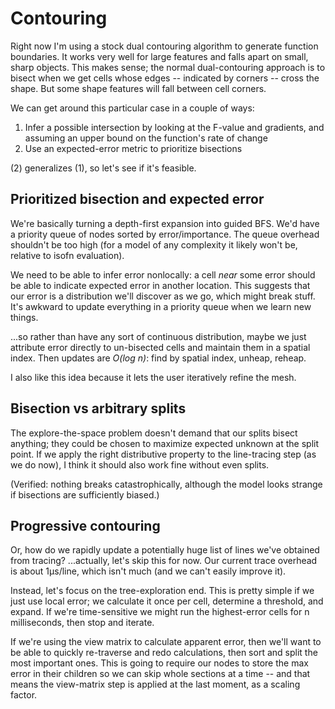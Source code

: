 # Contouring
Right now I'm using a stock dual contouring algorithm to generate function
boundaries. It works very well for large features and falls apart on small,
sharp objects. This makes sense; the normal dual-contouring approach is to
bisect when we get cells whose edges -- indicated by corners -- cross the shape.
But some shape features will fall between cell corners.

We can get around this particular case in a couple of ways:

1. Infer a possible intersection by looking at the F-value and gradients, and
   assuming an upper bound on the function's rate of change
2. Use an expected-error metric to prioritize bisections

(2) generalizes (1), so let's see if it's feasible.


## Prioritized bisection and expected error
We're basically turning a depth-first expansion into guided BFS. We'd have a
priority queue of nodes sorted by error/importance. The queue overhead shouldn't
be too high (for a model of any complexity it likely won't be, relative to
isofn evaluation).

We need to be able to infer error nonlocally: a cell _near_ some error should be
able to indicate expected error in another location. This suggests that our
error is a distribution we'll discover as we go, which might break stuff. It's
awkward to update everything in a priority queue when we learn new things.

...so rather than have any sort of continuous distribution, maybe we just
attribute error directly to un-bisected cells and maintain them in a spatial
index. Then updates are _O(log n)_: find by spatial index, unheap, reheap.

I also like this idea because it lets the user iteratively refine the mesh.


## Bisection vs arbitrary splits
The explore-the-space problem doesn't demand that our splits bisect anything;
they could be chosen to maximize expected unknown at the split point. If we
apply the right distributive property to the line-tracing step (as we do now), I
think it should also work fine without even splits.

(Verified: nothing breaks catastrophically, although the model looks strange if
bisections are sufficiently biased.)


## Progressive contouring
Or, how do we rapidly update a potentially huge list of lines we've obtained
from tracing? ...actually, let's skip this for now. Our current trace overhead
is about 1μs/line, which isn't much (and we can't easily improve it).

Instead, let's focus on the tree-exploration end. This is pretty simple if we
just use local error; we calculate it once per cell, determine a threshold, and
expand. If we're time-sensitive we might run the highest-error cells for n
milliseconds, then stop and iterate.

If we're using the view matrix to calculate apparent error, then we'll want to
be able to quickly re-traverse and redo calculations, then sort and split the
most important ones. This is going to require our nodes to store the max error
in their children so we can skip whole sections at a time -- and that means the
view-matrix step is applied at the last moment, as a scaling factor.
